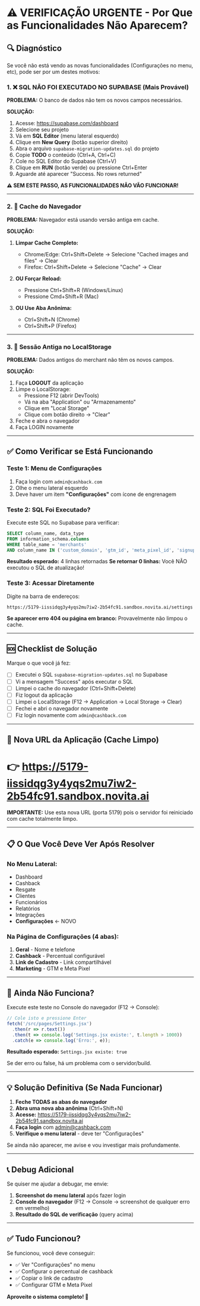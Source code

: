 # ⚠️ VERIFICAÇÃO URGENTE - Por Que as Funcionalidades Não Aparecem?

## 🔍 Diagnóstico

Se você não está vendo as novas funcionalidades (Configurações no menu, etc), pode ser por um destes motivos:

### 1. ❌ SQL NÃO FOI EXECUTADO NO SUPABASE (Mais Provável)

**PROBLEMA:** O banco de dados não tem os novos campos necessários.

**SOLUÇÃO:**
1. Acesse: https://supabase.com/dashboard
2. Selecione seu projeto
3. Vá em **SQL Editor** (menu lateral esquerdo)
4. Clique em **New Query** (botão superior direito)
5. Abra o arquivo `supabase-migration-updates.sql` do projeto
6. Copie **TODO** o conteúdo (Ctrl+A, Ctrl+C)
7. Cole no SQL Editor do Supabase (Ctrl+V)
8. Clique em **RUN** (botão verde) ou pressione Ctrl+Enter
9. Aguarde até aparecer "Success. No rows returned"

**⚠️ SEM ESTE PASSO, AS FUNCIONALIDADES NÃO VÃO FUNCIONAR!**

---

### 2. 🔄 Cache do Navegador

**PROBLEMA:** Navegador está usando versão antiga em cache.

**SOLUÇÃO:**
1. **Limpar Cache Completo:**
   - Chrome/Edge: Ctrl+Shift+Delete → Selecione "Cached images and files" → Clear
   - Firefox: Ctrl+Shift+Delete → Selecione "Cache" → Clear

2. **OU Forçar Reload:**
   - Pressione Ctrl+Shift+R (Windows/Linux)
   - Pressione Cmd+Shift+R (Mac)

3. **OU Use Aba Anônima:**
   - Ctrl+Shift+N (Chrome)
   - Ctrl+Shift+P (Firefox)

---

### 3. 🔐 Sessão Antiga no LocalStorage

**PROBLEMA:** Dados antigos do merchant não têm os novos campos.

**SOLUÇÃO:**
1. Faça **LOGOUT** da aplicação
2. Limpe o LocalStorage:
   - Pressione F12 (abrir DevTools)
   - Vá na aba "Application" ou "Armazenamento"
   - Clique em "Local Storage"
   - Clique com botão direito → "Clear"
3. Feche e abra o navegador
4. Faça LOGIN novamente

---

## ✅ Como Verificar se Está Funcionando

### Teste 1: Menu de Configurações
1. Faça login com `admin@cashback.com`
2. Olhe o menu lateral esquerdo
3. Deve haver um item **"Configurações"** com ícone de engrenagem

### Teste 2: SQL Foi Executado?
Execute este SQL no Supabase para verificar:

```sql
SELECT column_name, data_type 
FROM information_schema.columns 
WHERE table_name = 'merchants' 
AND column_name IN ('custom_domain', 'gtm_id', 'meta_pixel_id', 'signup_link_slug');
```

**Resultado esperado:** 4 linhas retornadas
**Se retornar 0 linhas:** Você NÃO executou o SQL de atualização!

### Teste 3: Acessar Diretamente
Digite na barra de endereços:
```
https://5179-iissidqg3y4yqs2mu7iw2-2b54fc91.sandbox.novita.ai/settings
```

**Se aparecer erro 404 ou página em branco:** Provavelmente não limpou o cache.

---

## 🆘 Checklist de Solução

Marque o que você já fez:

- [ ] Executei o SQL `supabase-migration-updates.sql` no Supabase
- [ ] Vi a mensagem "Success" após executar o SQL
- [ ] Limpei o cache do navegador (Ctrl+Shift+Delete)
- [ ] Fiz logout da aplicação
- [ ] Limpei o LocalStorage (F12 → Application → Local Storage → Clear)
- [ ] Fechei e abri o navegador novamente
- [ ] Fiz login novamente com `admin@cashback.com`

---

## 🎯 Nova URL da Aplicação (Cache Limpo)

# 👉 https://5179-iissidqg3y4yqs2mu7iw2-2b54fc91.sandbox.novita.ai

**IMPORTANTE:** Use esta nova URL (porta 5179) pois o servidor foi reiniciado com cache totalmente limpo.

---

## 📋 O Que Você Deve Ver Após Resolver

### No Menu Lateral:
- Dashboard
- Cashback
- Resgate
- Clientes
- Funcionários
- Relatórios
- Integrações
- **Configurações** ← NOVO

### Na Página de Configurações (4 abas):
1. **Geral** - Nome e telefone
2. **Cashback** - Percentual configurável
3. **Link de Cadastro** - Link compartilhável
4. **Marketing** - GTM e Meta Pixel

---

## 🐛 Ainda Não Funciona?

Execute este teste no Console do navegador (F12 → Console):

```javascript
// Cole isto e pressione Enter
fetch('/src/pages/Settings.jsx')
  .then(r => r.text())
  .then(t => console.log('Settings.jsx existe:', t.length > 1000))
  .catch(e => console.log('Erro:', e));
```

**Resultado esperado:** `Settings.jsx existe: true`

Se der erro ou false, há um problema com o servidor/build.

---

## 💡 Solução Definitiva (Se Nada Funcionar)

1. **Feche TODAS as abas do navegador**
2. **Abra uma nova aba anônima** (Ctrl+Shift+N)
3. **Acesse:** https://5179-iissidqg3y4yqs2mu7iw2-2b54fc91.sandbox.novita.ai
4. **Faça login** com admin@cashback.com
5. **Verifique o menu lateral** - deve ter "Configurações"

Se ainda não aparecer, me avise e vou investigar mais profundamente.

---

## 📞 Debug Adicional

Se quiser me ajudar a debugar, me envie:

1. **Screenshot do menu lateral** após fazer login
2. **Console do navegador** (F12 → Console → screenshot de qualquer erro em vermelho)
3. **Resultado do SQL de verificação** (query acima)

---

## ✅ Tudo Funcionou?

Se funcionou, você deve conseguir:
- ✅ Ver "Configurações" no menu
- ✅ Configurar o percentual de cashback
- ✅ Copiar o link de cadastro
- ✅ Configurar GTM e Meta Pixel

**Aproveite o sistema completo! 🚀**
